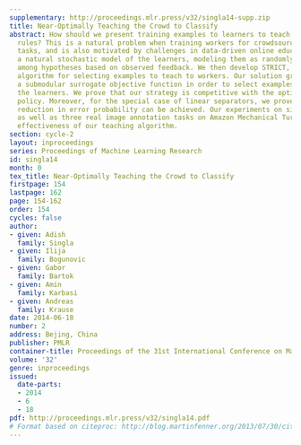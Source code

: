 ```yaml
---
supplementary: http://proceedings.mlr.press/v32/singla14-supp.zip
title: Near-Optimally Teaching the Crowd to Classify
abstract: How should we present training examples to learners to teach them classification
  rules? This is a natural problem when training workers for crowdsourcing labeling
  tasks, and is also motivated by challenges in data-driven online education. We propose
  a natural stochastic model of the learners, modeling them as randomly switching
  among hypotheses based on observed feedback. We then develop STRICT, an efficient
  algorithm for selecting examples to teach to workers. Our solution greedily maximizes
  a submodular surrogate objective function in order to select examples to show to
  the learners. We prove that our strategy is competitive with the optimal teaching
  policy. Moreover, for the special case of linear separators, we prove that an exponential
  reduction in error probability can be achieved. Our experiments on simulated workers
  as well as three real image annotation tasks on Amazon Mechanical Turk show the
  effectiveness of our teaching algorithm.
section: cycle-2
layout: inproceedings
series: Proceedings of Machine Learning Research
id: singla14
month: 0
tex_title: Near-Optimally Teaching the Crowd to Classify
firstpage: 154
lastpage: 162
page: 154-162
order: 154
cycles: false
author:
- given: Adish
  family: Singla
- given: Ilija
  family: Bogunovic
- given: Gabor
  family: Bartok
- given: Amin
  family: Karbasi
- given: Andreas
  family: Krause
date: 2014-06-18
number: 2
address: Bejing, China
publisher: PMLR
container-title: Proceedings of the 31st International Conference on Machine Learning
volume: '32'
genre: inproceedings
issued:
  date-parts:
  - 2014
  - 6
  - 18
pdf: http://proceedings.mlr.press/v32/singla14.pdf
# Format based on citeproc: http://blog.martinfenner.org/2013/07/30/citeproc-yaml-for-bibliographies/
---
```

